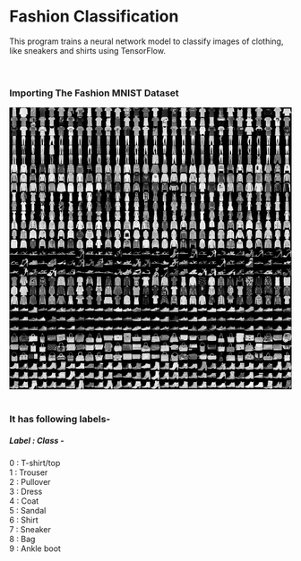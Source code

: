 # Fashion Classification
This program trains a neural network model to classify images of clothing, like sneakers and shirts using TensorFlow.
<br />
<br />
<br />
### Importing The Fashion MNIST Dataset
![Image description](https://github.com/Raven-7/FashionClassification/blob/master/fashion-mnist-sprite.png)
<br />
<br />
### It has following labels-
##### Label : Class - 
0	          : T-shirt/top <br/>
1	          : Trouser <br/>
2	          : Pullover <br/>
3	          : Dress <br/>
4	          : Coat <br/>
5	          : Sandal <br/>
6	          : Shirt <br/>
7	          : Sneaker <br/>
8	          : Bag <br/>
9	          : Ankle boot <br/>


